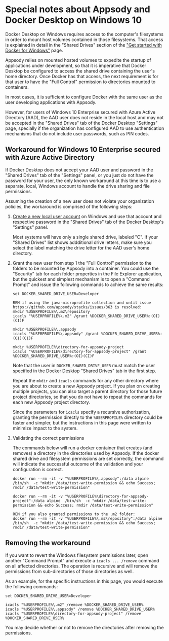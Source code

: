 # Special notes about Appsody and Docker Desktop on Windows 10

Docker Desktop on Windows requires access to the computer's filesystems in order to mount host volumes contained in those filesystems. That access is explained in detail in the "Shared Drives" section of the ["Get started with Docker for Windows"](https://docs.docker.com/docker-for-windows/) page.

Appsody relies on mounted hosted volumes to expedite the startup of applications under development, so that it is imperative that Docker Desktop be configured to access the shared drive containing the user's home directory. Once Docker has that access, the next requirement is for that user to have the "Full Control" permission to directories mounted to containers.

In most cases, it is sufficient to configure Docker with the same user as the user developing applications with Appsody.

However, for users of Windows 10 Enterprise secured with Azure Active Directory (AAD), the AAD user does not reside in the local host and may not be accepted in the "Shared Drives" tab of the Docker Desktop "Settings" page, specially if the organization has configured AAD to use authentication mechanisms that do not include user passwords, such as PIN codes.

## Workaround for Windows 10 Enterprise secured with Azure Active Directory

If Docker Desktop does not accept your AAD user and password in the "Shared Drives" tab of the "Settings" panel, or you just do not have the password for your user, the only known workaround at this time is to use a separate, local, Windows account to handle the drive sharing and file permissions.

Assuming the creation of a new user does not violate your organization policies, the workaround is comprised of the following steps:

1. [Create a new local user account](https://support.microsoft.com/en-us/help/4026923/windows-10-create-a-local-user-or-administrator-account
) on Windows and use that account and respective password in the "Shared Drives" tab of the Docker Desktop's "Settings" panel.

    Most systems will have only a single shared drive, labeled "C". If your "Shared Drives" list shows addditional drive letters, make sure you select the label matching the drive letter for the AAD user's home directory.

2. Grant the new user from step 1 the "Full Control" permission to the folders to be mounted by Appsody into a container. You could use the "Security" tab for each folder properties in the File Explorer application, but the quickest and simplest mechanism is to open a "Command Prompt" and issue the following commands to achieve the same results:

    ```
    set DOCKER_SHARED_DRIVE_USER=Developer

    REM if using the java-microprofile collection and until issue https://github.com/appsody/stacks/issues/363 is resolved:
    mkdir %USERPROFILE%\.m2\repository
    icacls "%USERPROFILE%\.m2" /grant %DOCKER_SHARED_DRIVE_USER%:(OI)(CI)F
    
    mkdir %USERPROFILE%\.appsody
    icacls "%USERPROFILE%\.appsody" /grant %DOCKER_SHARED_DRIVE_USER%:(OI)(CI)F
    
    mkdir %USERPROFILE%\directory-for-appsody-project
    icacls "%USERPROFILE%\directory-for-appsody-project" /grant %DOCKER_SHARED_DRIVE_USER%:(OI)(CI)F
    ```

    Note that the user in `DOCKER_SHARED_DRIVE_USER` must match the user specified in the Docker Desktop "Shared Drives" tab in the first step. 

    Repeat the `mkdir` and `icacls` commands for any other directory where you are about to create a new Appsody project. If you plan on creating multiple projects, you can also target a parent directory for those future project directories, so that you do not have to repeat the commands for each new Appsody project directory.

    Since the parameters for `icacls` specify a recursive authorization, granting the permission directly to the `%USERPROFILE%` directory could be faster and simpler, but the instructions in this page were written to minimize impact to the system.

3. Validating the correct permissions

    The commands below will run a docker container that creates (and removes) a directory in the directories used by Appsody. If the docker shared drive and filesystem permissions are set correctly, the command will indicate the successful outcome of the validation and your configuration is correct. 

    ```
    docker run --rm -it -v "%USERPROFILE%\.appsody":/data alpine  /bin/sh  -c "mkdir /data/test-write-permission && echo Success; rmdir /data/test-write-permission"

    docker run --rm -it -v "%USERPROFILE%\directory-for-appsody-project":/data alpine  /bin/sh  -c "mkdir /data/test-write-permission && echo Success; rmdir /data/test-write-permission"

    REM if you also granted permissions to the .m2 folder:
    docker run --rm -it -v "%USERPROFILE%\.m2\repository":/data alpine  /bin/sh  -c "mkdir /data/test-write-permission && echo Success; rmdir /data/test-write-permission"
    
    ```

    
## Removing the workaround

If you want to revert the Windows filesystem permissions later, open another "Command Prompt" and execute a `icacls ... /remove` command on all affected directories. The operation is recursive and will remove the permissions from sub-directories of those directories as well.

As an example, for the specific instructions in this page, you would execute the following commands:

```
set DOCKER_SHARED_DRIVE_USER=Developer

icacls "%USERPROFILE%\.m2" /remove %DOCKER_SHARED_DRIVE_USER%
icacls "%USERPROFILE%\.appsody" /remove %DOCKER_SHARED_DRIVE_USER%
icacls "%USERPROFILE%\directory-for-appsody-project" /remove %DOCKER_SHARED_DRIVE_USER%
```

You may decide whether or not to remove the directories after removing the permissions.
